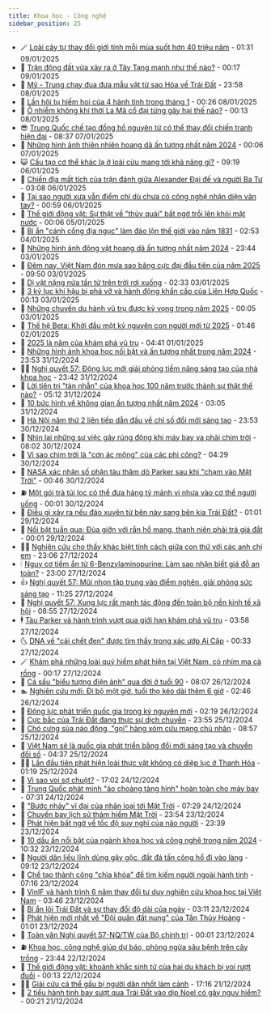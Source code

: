 ```yaml
---
title: Khoa học - Công nghệ
sidebar_position: 25
---
```


<!-- dantri-khoa-hoc-cong-nghe:START -->
- 🪄 [Loài cây tự thay đổi giới tính mỗi mùa suốt hơn 40 triệu năm](https://dantri.com.vn/khoa-hoc-cong-nghe/loai-cay-tu-thay-doi-gioi-tinh-moi-mua-suot-hon-40-trieu-nam-20250109072458856.htm) - 01:31 09/01/2025
- 🤭 [Trận động đất vừa xảy ra ở Tây Tạng mạnh như thế nào?](https://dantri.com.vn/khoa-hoc-cong-nghe/tran-dong-dat-vua-xay-ra-o-tay-tang-manh-nhu-the-nao-20250109002026458.htm) - 00:17 09/01/2025
- 🐻 [Mỹ - Trung chạy đua đưa mẫu vật từ sao Hỏa về Trái Đất](https://dantri.com.vn/khoa-hoc-cong-nghe/my-trung-chay-dua-dua-mau-vat-tu-sao-hoa-ve-trai-dat-20250109003707551.htm) - 23:58 08/01/2025
- 🥰 [Lần hội tụ hiếm hoi của 4 hành tinh trong tháng 1](https://dantri.com.vn/khoa-hoc-cong-nghe/lan-hoi-tu-hiem-hoi-cua-4-hanh-tinh-trong-thang-1-20250108001623202.htm) - 00:26 08/01/2025
- 🥳 [Ô nhiễm không khí thời La Mã cổ đại từng gây hại thế nào?](https://dantri.com.vn/khoa-hoc-cong-nghe/o-nhiem-khong-khi-thoi-la-ma-co-dai-tung-gay-hai-the-nao-20250107084059317.htm) - 00:13 08/01/2025
- 😎 [Trung Quốc chế tạo đồng hồ nguyên tử có thể thay đổi chiến tranh hiện đại](https://dantri.com.vn/khoa-hoc-cong-nghe/trung-quoc-che-tao-dong-ho-nguyen-tu-co-the-thay-doi-chien-tranh-hien-dai-20250107112031068.htm) - 08:37 07/01/2025
- 🎡 [Những hình ảnh thiên nhiên hoang dã ấn tượng nhất năm 2024](https://dantri.com.vn/khoa-hoc-cong-nghe/nhung-hinh-anh-thien-nhien-hoang-da-an-tuong-nhat-nam-2024-20250106162409673.htm) - 00:06 07/01/2025
- 😺 [Cấu tạo cơ thể khác lạ ở loài cừu mang tới khả năng gì?](https://dantri.com.vn/khoa-hoc-cong-nghe/cau-tao-co-the-khac-la-o-loai-cuu-mang-toi-kha-nang-gi-20250106105611959.htm) - 09:19 06/01/2025
- 🌋 [Chiến địa mất tích của trận đánh giữa Alexander Đại đế và người Ba Tư](https://dantri.com.vn/khoa-hoc-cong-nghe/chien-dia-mat-tich-cua-tran-danh-giua-alexander-dai-de-va-nguoi-ba-tu-20250106014245848.htm) - 03:08 06/01/2025
- 💯 [Tại sao người xưa vẫn điểm chỉ dù chưa có công nghệ nhận diện vân tay?](https://dantri.com.vn/khoa-hoc-cong-nghe/tai-sao-nguoi-xua-van-diem-chi-du-chua-co-cong-nghe-nhan-dien-van-tay-20250106075329579.htm) - 00:59 06/01/2025
- 🚦 [Thế giới động vật: Sự thật về &quot;thủy quái&quot; bất ngờ trồi lên khỏi mặt nước](https://dantri.com.vn/khoa-hoc-cong-nghe/the-gioi-dong-vat-su-that-ve-thuy-quai-bat-ngo-troi-len-khoi-mat-nuoc-20250105041031574.htm) - 00:06 05/01/2025
- 💼 [Bí ẩn &quot;cánh cổng địa ngục&quot; làm đảo lộn thế giới vào năm 1831](https://dantri.com.vn/khoa-hoc-cong-nghe/bi-an-canh-cong-dia-nguc-lam-dao-lon-the-gioi-vao-nam-1831-20250104094447257.htm) - 02:53 04/01/2025
- 🐘 [Những hình ảnh động vật hoang dã ấn tượng nhất năm 2024](https://dantri.com.vn/khoa-hoc-cong-nghe/nhung-hinh-anh-dong-vat-hoang-da-an-tuong-nhat-nam-2024-20250104022105796.htm) - 23:44 03/01/2025
- 🤗 [Đêm nay, Việt Nam đón mưa sao băng cực đại đầu tiên của năm 2025](https://dantri.com.vn/khoa-hoc-cong-nghe/dem-nay-viet-nam-don-mua-sao-bang-cuc-dai-dau-tien-cua-nam-2025-20250103111907378.htm) - 09:50 03/01/2025
- 🎃 [Dị vật nặng nửa tấn từ trên trời rơi xuống](https://dantri.com.vn/khoa-hoc-cong-nghe/di-vat-nang-nua-tan-tu-tren-troi-roi-xuong-20250103083320590.htm) - 02:33 03/01/2025
- 🚀 [3 kỷ lục khí hậu bị phá vỡ và hành động khẩn cấp của Liên Hợp Quốc](https://dantri.com.vn/khoa-hoc-cong-nghe/3-ky-luc-khi-hau-bi-pha-vo-va-hanh-dong-khan-cap-cua-lien-hop-quoc-20250102172937697.htm) - 00:13 03/01/2025
- 📝 [Những chuyến du hành vũ trụ được kỳ vọng trong năm 2025](https://dantri.com.vn/khoa-hoc-cong-nghe/nhung-chuyen-du-hanh-vu-tru-duoc-ky-vong-trong-nam-2025-20250103023837503.htm) - 00:05 03/01/2025
- 🐎 [Thế hệ Beta: Khởi đầu một kỷ nguyên con người mới từ 2025](https://dantri.com.vn/khoa-hoc-cong-nghe/the-he-beta-khoi-dau-mot-ky-nguyen-con-nguoi-moi-tu-2025-20250102084127689.htm) - 01:46 02/01/2025
- 🌊 [2025 là năm của khám phá vũ trụ](https://dantri.com.vn/khoa-hoc-cong-nghe/2025-la-nam-cua-kham-pha-vu-tru-20250101061340611.htm) - 04:41 01/01/2025
- 🙉 [Những hình ảnh khoa học nổi bật và ấn tượng nhất trong năm 2024](https://dantri.com.vn/khoa-hoc-cong-nghe/nhung-hinh-anh-khoa-hoc-noi-bat-va-an-tuong-nhat-trong-nam-2024-20250101032227322.htm) - 23:53 31/12/2024
- 👨‍🏫 [Nghị quyết 57: Động lực mới giải phóng tiềm năng sáng tạo của nhà khoa học](https://dantri.com.vn/khoa-hoc-cong-nghe/nghi-quyet-57-dong-luc-moi-giai-phong-tiem-nang-sang-tao-cua-nha-khoa-hoc-20250101063820784.htm) - 23:42 31/12/2024
- 👀 [Lời tiên tri &quot;tàn nhẫn&quot; của khoa học 100 năm trước thành sự thật thế nào?](https://dantri.com.vn/khoa-hoc-cong-nghe/loi-tien-tri-tan-nhan-cua-khoa-hoc-100-nam-truoc-thanh-su-that-the-nao-20241231115938402.htm) - 05:12 31/12/2024
- 🐲 [10 bức hình về không gian ấn tượng nhất năm 2024](https://dantri.com.vn/khoa-hoc-cong-nghe/10-buc-hinh-ve-khong-gian-an-tuong-nhat-nam-2024-20241231090415596.htm) - 03:05 31/12/2024
- 🐲 [Hà Nội năm thứ 2 liên tiếp dẫn đầu về chỉ số đổi mới sáng tạo](https://dantri.com.vn/khoa-hoc-cong-nghe/ha-noi-nam-thu-2-lien-tiep-dan-dau-ve-chi-so-doi-moi-sang-tao-20241230183130882.htm) - 23:53 30/12/2024
- 🦍 [Nhìn lại những sự việc gây rúng động khi máy bay va phải chim trời](https://dantri.com.vn/khoa-hoc-cong-nghe/nhin-lai-nhung-su-viec-gay-rung-dong-khi-may-bay-va-phai-chim-troi-20241230115300398.htm) - 08:02 30/12/2024
- 🌊 [Vì sao chim trời là &quot;cơn ác mộng&quot; của các phi công?](https://dantri.com.vn/khoa-hoc-cong-nghe/vi-sao-chim-troi-la-con-ac-mong-cua-cac-phi-cong-20241230112710943.htm) - 04:29 30/12/2024
- 🤩 [NASA xác nhận số phận tàu thăm dò Parker sau khi &quot;chạm vào Mặt Trời&quot;](https://dantri.com.vn/khoa-hoc-cong-nghe/nasa-xac-nhan-so-phan-tau-tham-do-parker-sau-khi-cham-vao-mat-troi-20241230074308454.htm) - 00:46 30/12/2024
- ⛽️ [Một gói trà túi lọc có thể đưa hàng tỷ mảnh vi nhựa vào cơ thể người uống](https://dantri.com.vn/khoa-hoc-cong-nghe/mot-goi-tra-tui-loc-co-the-dua-hang-ty-manh-vi-nhua-vao-co-the-nguoi-uong-20241230001047654.htm) - 00:01 30/12/2024
- 🫶 [Điều gì xảy ra nếu đào xuyên từ bên này sang bên kia Trái Đất?](https://dantri.com.vn/khoa-hoc-cong-nghe/dieu-gi-xay-ra-neu-dao-xuyen-tu-ben-nay-sang-ben-kia-trai-dat-20241226234003048.htm) - 01:01 29/12/2024
- 🙉 [Nổi bật tuần qua: Đùa giỡn với rắn hổ mang, thanh niên phải trả giá đắt](https://dantri.com.vn/khoa-hoc-cong-nghe/noi-bat-tuan-qua-dua-gion-voi-ran-ho-mang-thanh-nien-phai-tra-gia-dat-20241229001022093.htm) - 00:01 29/12/2024
- 👨‍🏫 [Nghiên cứu cho thấy khác biệt tính cách giữa con thứ với các anh chị em](https://dantri.com.vn/khoa-hoc-cong-nghe/nghien-cuu-cho-thay-khac-biet-tinh-cach-giua-con-thu-voi-cac-anh-chi-em-20241228022247327.htm) - 23:06 27/12/2024
- 🕯 [Nguy cơ tiềm ẩn từ 6-Benzylaminopurine: Làm sao nhận biết giá đỗ an toàn?](https://dantri.com.vn/khoa-hoc-cong-nghe/nguy-co-tiem-an-tu-6-benzylaminopurine-lam-sao-nhan-biet-gia-do-an-toan-20241227155527226.htm) - 23:00 27/12/2024
- 👍 [Nghị quyết 57: Mũi nhọn tập trung vào điểm nghẽn, giải phóng sức sáng tạo](https://dantri.com.vn/khoa-hoc-cong-nghe/nghi-quyet-57-mui-nhon-tap-trung-vao-diem-nghen-giai-phong-suc-sang-tao-20241227182437380.htm) - 11:25 27/12/2024
- 🧠 [Nghị quyết 57: Xung lực rất mạnh tác động đến toàn bộ nền kinh tế xã hội](https://dantri.com.vn/suc-manh-so/nghi-quyet-57-xung-luc-rat-manh-tac-dong-den-toan-bo-nen-kinh-te-xa-hoi-20241227150744921.htm) - 08:55 27/12/2024
- 🕴 [Tàu Parker và hành trình vượt qua giới hạn khám phá vũ trụ](https://dantri.com.vn/khoa-hoc-cong-nghe/tau-parker-va-hanh-trinh-vuot-qua-gioi-han-kham-pha-vu-tru-20241227105557096.htm) - 03:58 27/12/2024
- 🌜 [DNA về &quot;cái chết đen&quot; được tìm thấy trong xác ướp Ai Cập](https://dantri.com.vn/khoa-hoc-cong-nghe/dna-ve-cai-chet-den-duoc-tim-thay-trong-xac-uop-ai-cap-20241226152840129.htm) - 00:33 27/12/2024
- 🪄 [Khám phá những loài quý hiếm phát hiện tại Việt Nam, có nhím ma cà rồng](https://dantri.com.vn/khoa-hoc-cong-nghe/kham-pha-nhung-loai-quy-hiem-phat-hien-tai-viet-nam-co-nhim-ma-ca-rong-20241226115859738.htm) - 00:17 27/12/2024
- 🎃 [Cá sấu &quot;biểu tượng điện ảnh&quot; qua đời ở tuổi 90](https://dantri.com.vn/khoa-hoc-cong-nghe/ca-sau-bieu-tuong-dien-anh-qua-doi-o-tuoi-90-20241225052739216.htm) - 08:07 26/12/2024
- 🏊 [Nghiên cứu mới: Đi bộ một giờ, tuổi thọ kéo dài thêm 6 giờ](https://dantri.com.vn/khoa-hoc-cong-nghe/nghien-cuu-moi-di-bo-mot-gio-tuoi-tho-keo-dai-them-6-gio-20241226074650172.htm) - 02:46 26/12/2024
- 🔭 [Động lực phát triển quốc gia trong kỷ nguyên mới](https://dantri.com.vn/khoa-hoc-cong-nghe/dong-luc-phat-trien-quoc-gia-trong-ky-nguyen-moi-20241226072402193.htm) - 02:19 26/12/2024
- 🤭 [Cực bắc của Trái Đất đang thực sự dịch chuyển](https://dantri.com.vn/khoa-hoc-cong-nghe/cuc-bac-cua-trai-dat-dang-thuc-su-dich-chuyen-20241225233827465.htm) - 23:55 25/12/2024
- 📝 [Chó cưng sủa náo động, &quot;gọi&quot; hàng xóm cứu mạng chủ nhân](https://dantri.com.vn/khoa-hoc-cong-nghe/cho-cung-sua-nao-dong-goi-hang-xom-cuu-mang-chu-nhan-20241225151507862.htm) - 08:57 25/12/2024
- 🌋 [Việt Nam sẽ là quốc gia phát triển bằng đổi mới sáng tạo và chuyển đổi số](https://dantri.com.vn/khoa-hoc-cong-nghe/viet-nam-se-la-quoc-gia-phat-trien-bang-doi-moi-sang-tao-va-chuyen-doi-so-20241225113651366.htm) - 04:37 25/12/2024
- 🧑‍🏫 [Lần đầu tiên phát hiện loài thực vật không có diệp lục ở Thanh Hóa](https://dantri.com.vn/khoa-hoc-cong-nghe/lan-dau-tien-phat-hien-loai-thuc-vat-khong-co-diep-luc-o-thanh-hoa-20241223143201510.htm) - 01:19 25/12/2024
- 👀 [Vì sao voi sợ chuột?](https://dantri.com.vn/khoa-hoc-cong-nghe/vi-sao-voi-so-chuot-20241224090447784.htm) - 17:02 24/12/2024
- 🗽 [Trung Quốc phát minh &quot;áo choàng tàng hình&quot; hoàn toàn cho máy bay](https://dantri.com.vn/khoa-hoc-cong-nghe/trung-quoc-phat-minh-ao-choang-tang-hinh-hoan-toan-cho-may-bay-20241224054824385.htm) - 07:31 24/12/2024
- 🦩 [&quot;Bước nhảy&quot; vĩ đại của nhân loại tới Mặt Trời](https://dantri.com.vn/khoa-hoc-cong-nghe/buoc-nhay-vi-dai-cua-nhan-loai-toi-mat-troi-20241224084605724.htm) - 07:29 24/12/2024
- 🦍 [Chuyến bay lịch sử thám hiểm Mặt Trời](https://dantri.com.vn/khoa-hoc-cong-nghe/chuyen-bay-lich-su-tham-hiem-mat-troi-20241224001705348.htm) - 23:54 23/12/2024
- 🤖 [Phát hiện bất ngờ về tốc độ suy nghĩ của não người](https://dantri.com.vn/khoa-hoc-cong-nghe/phat-hien-bat-ngo-ve-toc-do-suy-nghi-cua-nao-nguoi-20241224002249967.htm) - 23:39 23/12/2024
- 🔭 [10 dấu ấn nổi bật của ngành khoa học và công nghệ trong năm 2024](https://dantri.com.vn/khoa-hoc-cong-nghe/10-dau-an-noi-bat-cua-nganh-khoa-hoc-va-cong-nghe-trong-nam-2024-20241223171947513.htm) - 10:32 23/12/2024
- 👺 [Người dân liều lĩnh dùng gậy gộc, đất đá tấn công hổ đi vào làng](https://dantri.com.vn/khoa-hoc-cong-nghe/nguoi-dan-lieu-linh-dung-gay-goc-dat-da-tan-cong-ho-di-vao-lang-20241223150102175.htm) - 09:12 23/12/2024
- 🤖 [Chế tạo thành công &quot;chìa khóa&quot; để tìm kiếm người ngoài hành tinh](https://dantri.com.vn/khoa-hoc-cong-nghe/che-tao-thanh-cong-chia-khoa-de-tim-kiem-nguoi-ngoai-hanh-tinh-20241223122549731.htm) - 07:16 23/12/2024
- 🌮 [VinIF và hành trình 6 năm thay đổi tư duy nghiên cứu khoa học tại Việt Nam](https://dantri.com.vn/khoa-hoc-cong-nghe/vinif-va-hanh-trinh-6-nam-thay-doi-tu-duy-nghien-cuu-khoa-hoc-tai-viet-nam-20241223103436807.htm) - 03:46 23/12/2024
- 💼 [Bí ẩn lõi Trái Đất và sự thay đổi độ dài của ngày](https://dantri.com.vn/khoa-hoc-cong-nghe/bi-an-loi-trai-dat-va-su-thay-doi-do-dai-cua-ngay-20241223095842495.htm) - 03:11 23/12/2024
- 🎃 [Phát hiện mới nhất về &quot;Đội quân đất nung&quot; của Tần Thủy Hoàng](https://dantri.com.vn/khoa-hoc-cong-nghe/phat-hien-moi-nhat-ve-doi-quan-dat-nung-cua-tan-thuy-hoang-20241222215114473.htm) - 01:01 23/12/2024
- 💫 [Toàn văn Nghị quyết 57-NQ/TW của Bộ chính trị](https://dantri.com.vn/khoa-hoc-cong-nghe/toan-van-nghi-quyet-57-nqtw-cua-bo-chinh-tri-20241227080655803.htm) - 00:01 23/12/2024
- ⛽️ [Khoa học, công nghệ giúp dự báo, phòng ngừa sâu bệnh trên cây trồng](https://dantri.com.vn/khoa-hoc-cong-nghe/khoa-hoc-cong-nghe-giup-du-bao-phong-ngua-sau-benh-tren-cay-trong-20241221213638137.htm) - 23:44 22/12/2024
- 💼 [Thế giới động vật: khoảnh khắc sinh tử của hai du khách bị voi rượt đuổi](https://dantri.com.vn/khoa-hoc-cong-nghe/the-gioi-dong-vat-khoanh-khac-sinh-tu-cua-hai-du-khach-bi-voi-ruot-duoi-20241222011516262.htm) - 00:13 22/12/2024
- 🧑‍💻 [Giải cứu cá thể gấu bị người dân nhốt làm cảnh](https://dantri.com.vn/khoa-hoc-cong-nghe/giai-cuu-ca-the-gau-bi-nguoi-dan-nhot-lam-canh-20241221150617272.htm) - 17:16 21/12/2024
- 🧰 [2 tiểu hành tinh bay sượt qua Trái Đất vào dịp Noel có gây nguy hiểm?](https://dantri.com.vn/khoa-hoc-cong-nghe/2-tieu-hanh-tinh-bay-suot-qua-trai-dat-vao-dip-noel-co-gay-nguy-hiem-20241221025824011.htm) - 00:21 21/12/2024<!-- dantri-khoa-hoc-cong-nghe:END -->
